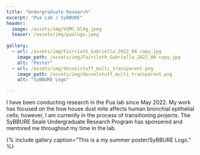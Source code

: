 ```yaml
---
title: "Undergraduate Research"
excerpt: "Pua Lab / SyBBURE"
header:
  image: /assets/img/VUMC_bldg.jpeg 
  teaser: /assets/img/pualogo.jpeg
  
gallery:
  - url: /assets/img/Faircloth_Gabriella_2022_08 copy.jpg
    image_path: /assets/img/Faircloth_Gabriella_2022_08 copy.jpg
    alt: "Poster"
  - url: /assets/img/docoolstuff_multi_transparent.png
    image_path: /assets/img/docoolstuff_multi_transparent.png
    alt: "SyBBURE Logo"

---
```


I have been conducting research in the Pua lab since May 2022. My work has focused on the how house dust mite affects human bronchial epithelial cells; however, I am currently in the process of transitioning projects. The SyBBURE Seale Undergraduate Research Program has sponsered and mentored me throughout my time in the lab.



{% include gallery caption="This is a my summer poster/SyBBURE Logo." %}




